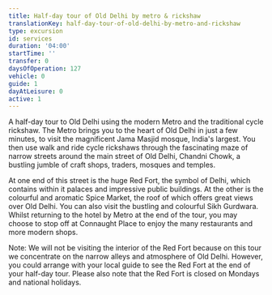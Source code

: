 ```yaml
---
title: Half-day tour of Old Delhi by metro & rickshaw
translationKey: half-day-tour-of-old-delhi-by-metro-and-rickshaw
type: excursion
id: services
duration: '04:00'
startTime: ''
transfer: 0
daysOfOperation: 127
vehicle: 0
guide: 1
dayAtLeisure: 0
active: 1
---
```

A half-day tour to Old Delhi using the modern Metro and the traditional cycle rickshaw. The Metro brings you to the heart of Old Delhi in just a few minutes, to visit the magnificent Jama Masjid mosque, India's largest. You then use walk and ride cycle rickshaws through the fascinating maze of narrow streets around the main street of Old Delhi, Chandni Chowk, a bustling jumble of craft shops, traders, mosques and temples.    


At one end of this street is the huge Red Fort, the symbol of Delhi, which contains within it palaces and impressive public buildings. At the other is the colourful and aromatic Spice Market, the roof of which offers great views over Old Delhi. You can also visit the bustling and colourful Sikh Gurdwara. Whilst returning to the hotel by Metro at the end of the tour, you may choose to stop off at Connaught Place to enjoy the many restaurants and more modern shops.     


Note: We will not be visiting the interior of the Red Fort because on this tour we concentrate on the narrow alleys and atmosphere of Old Delhi. However, you could arrange with your local guide to see the Red Fort at the end of your half-day tour. Please also note that the Red Fort is closed on Mondays and national holidays.